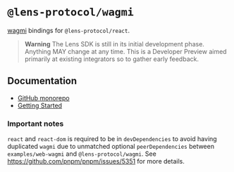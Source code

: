 # `@lens-protocol/wagmi`

[wagmi](https://wagmi.sh/) bindings for `@lens-protocol/react`.

> **Warning**
> The Lens SDK is still in its initial development phase. Anything MAY change at any time.
> This is a Developer Preview aimed primarily at existing integrators so to gather early feedback.

## Documentation

- [GitHub monorepo](https://github.com/lens-protocol/lens-sdk)
- [Getting Started](https://docs.lens.xyz/docs/sdk-react-getting-started)

### Important notes

`react` and `react-dom` is required to be in `devDependencies` to avoid having duplicated `wagmi` due to unmatched optional `peerDependencies` between `examples/web-wagmi` and `@lens-protocol/wagmi`. See https://github.com/pnpm/pnpm/issues/5351 for more details.
